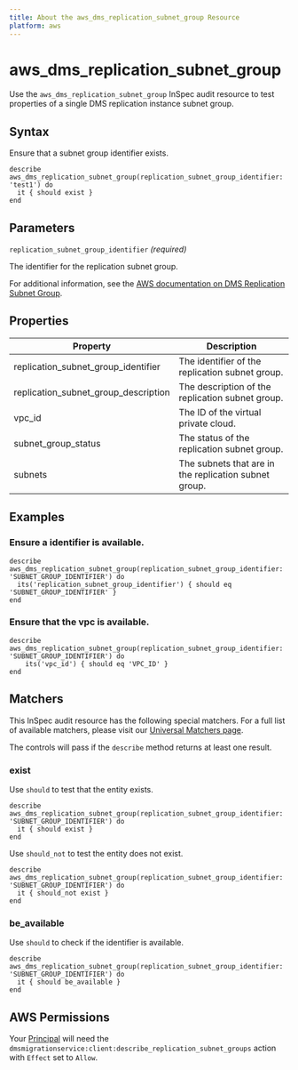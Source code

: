 ```yaml
---
title: About the aws_dms_replication_subnet_group Resource
platform: aws
---
```


# aws_dms_replication_subnet_group

Use the `aws_dms_replication_subnet_group` InSpec audit resource to test properties of a single DMS replication instance subnet group.

## Syntax

Ensure that a subnet group identifier exists.

    describe aws_dms_replication_subnet_group(replication_subnet_group_identifier: 'test1') do
      it { should exist }
    end

## Parameters

`replication_subnet_group_identifier` _(required)_

The identifier for the replication subnet group.

For additional information, see the [AWS documentation on DMS Replication Subnet Group](https://docs.aws.amazon.com/AWSCloudFormation/latest/UserGuide/aws-resource-dms-replicationsubnetgroup.html).

## Properties

| Property | Description|
| --- | --- |
| replication_subnet_group_identifier | The identifier of the replication subnet group. |
| replication_subnet_group_description | The description of the replication subnet group. |
| vpc_id | The ID of the virtual private cloud. |
| subnet_group_status | The status of the replication subnet group. |
| subnets | The subnets that are in the replication subnet group. |

## Examples

### Ensure a identifier is available.

    describe aws_dms_replication_subnet_group(replication_subnet_group_identifier: 'SUBNET_GROUP_IDENTIFIER') do
      its('replication_subnet_group_identifier') { should eq 'SUBNET_GROUP_IDENTIFIER' }
    end

### Ensure that the vpc is available.

    describe aws_dms_replication_subnet_group(replication_subnet_group_identifier: 'SUBNET_GROUP_IDENTIFIER') do
        its('vpc_id') { should eq 'VPC_ID' }
    end

## Matchers

This InSpec audit resource has the following special matchers. For a full list of available matchers, please visit our [Universal Matchers page](https://www.inspec.io/docs/reference/matchers/).

The controls will pass if the `describe` method returns at least one result.

### exist

Use `should` to test that the entity exists.

    describe aws_dms_replication_subnet_group(replication_subnet_group_identifier: 'SUBNET_GROUP_IDENTIFIER') do
      it { should exist }
    end

Use `should_not` to test the entity does not exist.
      
    describe aws_dms_replication_subnet_group(replication_subnet_group_identifier: 'SUBNET_GROUP_IDENTIFIER') do
      it { should_not exist }
    end

### be_available

Use `should` to check if the identifier is available.

    describe aws_dms_replication_subnet_group(replication_subnet_group_identifier: 'SUBNET_GROUP_IDENTIFIER') do
      it { should be_available }
    end

## AWS Permissions

Your [Principal](https://docs.aws.amazon.com/IAM/latest/UserGuide/intro-structure.html#intro-structure-principal) will need the `dmsmigrationservice:client:describe_replication_subnet_groups` action with `Effect` set to `Allow`.
